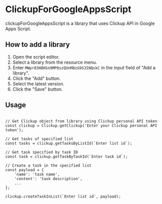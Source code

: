 # ClickupForGoogleAppsScript

clickupForGoogleAppsScript is a library that uses Clickup API in Google Apps Script.

## How to add a library

1. Open the script editor.
1. Select a library from the resource menu.
1. Enter `MWpr83H8HSn9MP0szQUnM8zG9S3INQskC` in the input field of "Add a library".
1. Click the "Add" button.
1. Select the latest version.
1. Click the "Save" button.

## Usage

```googleappsscript

// Get Clickup object from library using Clickup personal API token
const clickup = Clickup.getClickup('Enter your Clickup personal API token');

// Get tasks of specified list
const tasks = clickup.getTasksByListId(`Enter list id`);

// Get task specified by task ID
const task = clickup.getTaskByTaskId(`Enter task id`);

// Create a task in the specified list
const payload = {
    'name': 'task name',
    'content': 'task description',
    ...
};

clickup.createTaskInList(`Enter list id`, payload);

```


